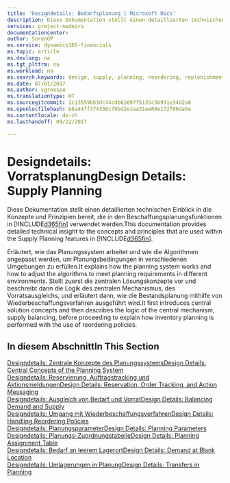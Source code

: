 ```yaml
---
title: 'Designdetails: Bedarfsplanung | Microsoft Docs'
description: Diese Dokumentation stellt einen detaillierten technischen Einblick in die Konzepte und Prinzipien bereit, die in den Beschaffungsplanungsfunktionen in [!INCLUDE[d365fin](includes/d365fin_md.md)] verwendet werden.
services: project-madeira
documentationcenter: 
author: SorenGP
ms.service: dynamics365-financials
ms.topic: article
ms.devlang: na
ms.tgt_pltfrm: na
ms.workload: na
ms.search.keywords: design, supply, planning, reordering, replenishment
ms.date: 07/01/2017
ms.author: sgroespe
ms.translationtype: HT
ms.sourcegitcommit: 2c13559bb3dc44cdb61697f5135c5b931e34d2a8
ms.openlocfilehash: b8a44ff374338c79bd2e1aa31ee60e172f06da5e
ms.contentlocale: de-ch
ms.lasthandoff: 09/22/2017

---
```

# <a name="design-details-supply-planning"></a><span data-ttu-id="6c8aa-103">Designdetails: Vorratsplanung</span><span class="sxs-lookup"><span data-stu-id="6c8aa-103">Design Details: Supply Planning</span></span>
<span data-ttu-id="6c8aa-104">Diese Dokumentation stellt einen detaillierten technischen Einblick in die Konzepte und Prinzipien bereit, die in den Beschaffungsplanungsfunktionen in [!INCLUDE[d365fin](includes/d365fin_md.md)] verwendet werden.</span><span class="sxs-lookup"><span data-stu-id="6c8aa-104">This documentation provides detailed technical insight to the concepts and principles that are used within the Supply Planning features in [!INCLUDE[d365fin](includes/d365fin_md.md)].</span></span>  

<span data-ttu-id="6c8aa-105">Erläutert, wie das Planungssystem arbeitet und wie die Algorithmen angepasst werden, um Planungsbedingungen in verschiedenen Umgebungen zu erfüllen.</span><span class="sxs-lookup"><span data-stu-id="6c8aa-105">It explains how the planning system works and how to adjust the algorithms to meet planning requirements in different environments.</span></span> <span data-ttu-id="6c8aa-106">Stellt zuerst die zentralen Lösungskonzepte vor und beschreibt dann die Logik des zentralen Mechanismus, des Vorratsausgleichs, und erläutert dann, wie die Bestandsplanung mithilfe von Wiederbeschaffungsverfahren ausgeführt wird.</span><span class="sxs-lookup"><span data-stu-id="6c8aa-106">It first introduces central solution concepts and then describes the logic of the central mechanism, supply balancing, before proceeding to explain how inventory planning is performed with the use of reordering policies.</span></span>  

## <a name="in-this-section"></a><span data-ttu-id="6c8aa-107">In diesem Abschnitt</span><span class="sxs-lookup"><span data-stu-id="6c8aa-107">In This Section</span></span>  
[<span data-ttu-id="6c8aa-108">Designdetails: Zentrale Konzepte des Planungssystems</span><span class="sxs-lookup"><span data-stu-id="6c8aa-108">Design Details: Central Concepts of the Planning System</span></span>](design-details-central-concepts-of-the-planning-system.md)  
[<span data-ttu-id="6c8aa-109">Designdetails: Reservierung, Auftragstracking und Aktionsmeldungen</span><span class="sxs-lookup"><span data-stu-id="6c8aa-109">Design Details: Reservation, Order Tracking, and Action Messaging</span></span>](design-details-reservation-order-tracking-and-action-messaging.md)  
[<span data-ttu-id="6c8aa-110">Designdetails: Ausgleich von Bedarf und Vorrat</span><span class="sxs-lookup"><span data-stu-id="6c8aa-110">Design Details: Balancing Demand and Supply</span></span>](design-details-balancing-demand-and-supply.md)  
[<span data-ttu-id="6c8aa-111">Designdetails: Umgang mit Wiederbeschaffungsverfahren</span><span class="sxs-lookup"><span data-stu-id="6c8aa-111">Design Details: Handling Reordering Policies</span></span>](design-details-handling-reordering-policies.md)  
[<span data-ttu-id="6c8aa-112">Designdetails: Planungsparameter</span><span class="sxs-lookup"><span data-stu-id="6c8aa-112">Design Details: Planning Parameters</span></span>](design-details-planning-parameters.md)  
[<span data-ttu-id="6c8aa-113">Designdetails: Planungs-Zuordnungstabelle</span><span class="sxs-lookup"><span data-stu-id="6c8aa-113">Design Details: Planning Assignment Table</span></span>](design-details-planning-assignment-table.md)  
[<span data-ttu-id="6c8aa-114">Designdetails: Bedarf an leerem Lagerort</span><span class="sxs-lookup"><span data-stu-id="6c8aa-114">Design Details: Demand at Blank Location</span></span>](design-details-demand-at-blank-location.md)  
[<span data-ttu-id="6c8aa-115">Designdetails: Umlagerungen in Planung</span><span class="sxs-lookup"><span data-stu-id="6c8aa-115">Design Details: Transfers in Planning</span></span>](design-details-transfers-in-planning.md)

